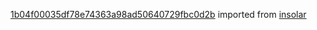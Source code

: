 [1b04f00035df78e74363a98ad50640729fbc0d2b](https://github.com/insolar/insolar/commit/1b04f00035df78e74363a98ad50640729fbc0d2b) imported from [insolar](https://github.com/insolar/insolar)
